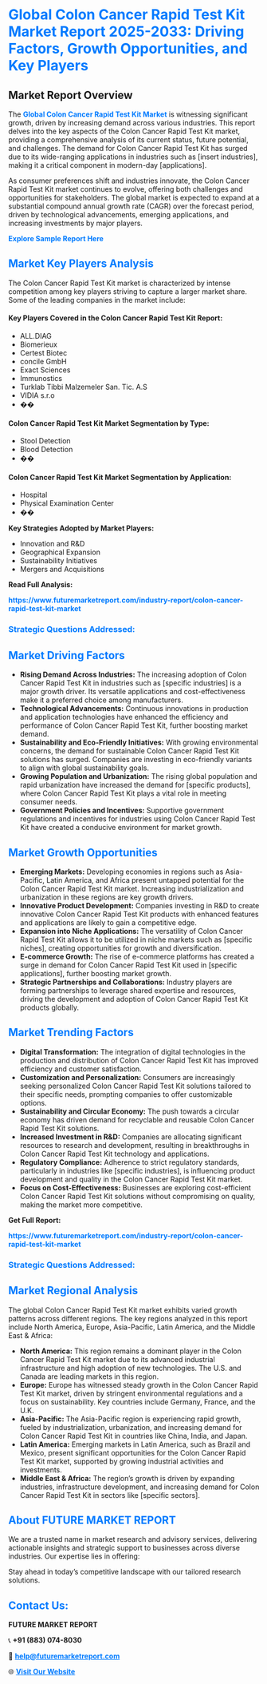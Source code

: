 <h1 style="color: #007BFF;">Global Colon Cancer Rapid Test Kit Market Report 2025-2033: Driving Factors, Growth Opportunities, and Key Players</h1>

<section id="overview">
<h2>Market Report Overview</h2>
<p>The <a href="https://www.futuremarketreport.com/industry-report/colon-cancer-rapid-test-kit-market" style="color: #007BFF; text-decoration: none;"><strong>Global Colon Cancer Rapid Test Kit Market</strong></a> is witnessing significant growth, driven by increasing demand across various industries. This report delves into the key aspects of the Colon Cancer Rapid Test Kit market, providing a comprehensive analysis of its current status, future potential, and challenges. The demand for Colon Cancer Rapid Test Kit has surged due to its wide-ranging applications in industries such as [insert industries], making it a critical component in modern-day [applications].</p>
<p>As consumer preferences shift and industries innovate, the Colon Cancer Rapid Test Kit market continues to evolve, offering both challenges and opportunities for stakeholders. The global market is expected to expand at a substantial compound annual growth rate (CAGR) over the forecast period, driven by technological advancements, emerging applications, and increasing investments by major players.</p>
</section>

<section id="overview">
<p><a href="https://www.futuremarketreport.com/request-sample/reportId=114090" style="color: #007BFF; text-decoration: none;"><strong>Explore Sample Report Here</strong></a></p>
</section>

<section id="key-players">
<h2 style="color: #007BFF;">Market Key Players Analysis</h2>
<p>The Colon Cancer Rapid Test Kit market is characterized by intense competition among key players striving to capture a larger market share. Some of the leading companies in the market include:</p>
<h4>Key Players Covered in the Colon Cancer Rapid Test Kit Report:</h4>
<ul><li>ALL.DIAG</li><li>Biomerieux</li><li>Certest Biotec</li><li>concile GmbH</li><li>Exact Sciences</li><li>Immunostics</li><li>Turklab Tibbi Malzemeler San. Tic. A.S</li><li>VIDIA s.r.o</li><li>��</li></ul>
<h4>Colon Cancer Rapid Test Kit Market Segmentation by Type:</h4>
<ul><li>Stool Detection</li><li>Blood Detection</li><li>��</li></ul>

<h4>Colon Cancer Rapid Test Kit Market Segmentation by Application:</h4>
<ul><li>Hospital</li><li>Physical Examination Center</li><li>��</li></ul>
<p><strong>Key Strategies Adopted by Market Players:</strong></p>
<ul>
<li>Innovation and R&D</li>
<li>Geographical Expansion</li>
<li>Sustainability Initiatives</li>
<li>Mergers and Acquisitions</li>
</ul>
</section>

<section>
<p><strong>Read Full Analysis: </strong></p><a href="https://www.futuremarketreport.com/industry-report/colon-cancer-rapid-test-kit-market" style="color: #007BFF; text-decoration: none;"><strong>https://www.futuremarketreport.com/industry-report/colon-cancer-rapid-test-kit-market</strong></a>
<h3 style="color: #007BFF;">Strategic Questions Addressed:</h3>
</section>

<section id="driving-factors">
<h2 style="color: #007BFF;">Market Driving Factors</h2>
<ul>
<li><strong>Rising Demand Across Industries:</strong> The increasing adoption of Colon Cancer Rapid Test Kit in industries such as [specific industries] is a major growth driver. Its versatile applications and cost-effectiveness make it a preferred choice among manufacturers.</li>
<li><strong>Technological Advancements:</strong> Continuous innovations in production and application technologies have enhanced the efficiency and performance of Colon Cancer Rapid Test Kit, further boosting market demand.</li>
<li><strong>Sustainability and Eco-Friendly Initiatives:</strong> With growing environmental concerns, the demand for sustainable Colon Cancer Rapid Test Kit solutions has surged. Companies are investing in eco-friendly variants to align with global sustainability goals.</li>
<li><strong>Growing Population and Urbanization:</strong> The rising global population and rapid urbanization have increased the demand for [specific products], where Colon Cancer Rapid Test Kit plays a vital role in meeting consumer needs.</li>
<li><strong>Government Policies and Incentives:</strong> Supportive government regulations and incentives for industries using Colon Cancer Rapid Test Kit have created a conducive environment for market growth.</li>
</ul>
</section>

<section id="growth-opportunities">
<h2 style="color: #007BFF;">Market Growth Opportunities</h2>
<ul>
<li><strong>Emerging Markets:</strong> Developing economies in regions such as Asia-Pacific, Latin America, and Africa present untapped potential for the Colon Cancer Rapid Test Kit market. Increasing industrialization and urbanization in these regions are key growth drivers.</li>
<li><strong>Innovative Product Development:</strong> Companies investing in R&D to create innovative Colon Cancer Rapid Test Kit products with enhanced features and applications are likely to gain a competitive edge.</li>
<li><strong>Expansion into Niche Applications:</strong> The versatility of Colon Cancer Rapid Test Kit allows it to be utilized in niche markets such as [specific niches], creating opportunities for growth and diversification.</li>
<li><strong>E-commerce Growth:</strong> The rise of e-commerce platforms has created a surge in demand for Colon Cancer Rapid Test Kit used in [specific applications], further boosting market growth.</li>
<li><strong>Strategic Partnerships and Collaborations:</strong> Industry players are forming partnerships to leverage shared expertise and resources, driving the development and adoption of Colon Cancer Rapid Test Kit products globally.</li>
</ul>
</section>

<section id="trending-factors">
<h2 style="color: #007BFF;">Market Trending Factors</h2>
<ul>
<li><strong>Digital Transformation:</strong> The integration of digital technologies in the production and distribution of Colon Cancer Rapid Test Kit has improved efficiency and customer satisfaction.</li>
<li><strong>Customization and Personalization:</strong> Consumers are increasingly seeking personalized Colon Cancer Rapid Test Kit solutions tailored to their specific needs, prompting companies to offer customizable options.</li>
<li><strong>Sustainability and Circular Economy:</strong> The push towards a circular economy has driven demand for recyclable and reusable Colon Cancer Rapid Test Kit solutions.</li>
<li><strong>Increased Investment in R&D:</strong> Companies are allocating significant resources to research and development, resulting in breakthroughs in Colon Cancer Rapid Test Kit technology and applications.</li>
<li><strong>Regulatory Compliance:</strong> Adherence to strict regulatory standards, particularly in industries like [specific industries], is influencing product development and quality in the Colon Cancer Rapid Test Kit market.</li>
<li><strong>Focus on Cost-Effectiveness:</strong> Businesses are exploring cost-efficient Colon Cancer Rapid Test Kit solutions without compromising on quality, making the market more competitive.</li>
</ul>
</section>

<section>
<p><strong>Get Full Report: </strong></p><a href="https://www.futuremarketreport.com/industry-report/colon-cancer-rapid-test-kit-market" style="color: #007BFF; text-decoration: none;"><strong>https://www.futuremarketreport.com/industry-report/colon-cancer-rapid-test-kit-market</strong></a>
<h3 style="color: #007BFF;">Strategic Questions Addressed:</h3>
</section>


<section id="regional-analysis">
<h2 style="color: #007BFF;">Market Regional Analysis</h2>
<p>The global Colon Cancer Rapid Test Kit market exhibits varied growth patterns across different regions. The key regions analyzed in this report include North America, Europe, Asia-Pacific, Latin America, and the Middle East & Africa:</p>
<ul>
<li><strong>North America:</strong> This region remains a dominant player in the Colon Cancer Rapid Test Kit market due to its advanced industrial infrastructure and high adoption of new technologies. The U.S. and Canada are leading markets in this region.</li>
<li><strong>Europe:</strong> Europe has witnessed steady growth in the Colon Cancer Rapid Test Kit market, driven by stringent environmental regulations and a focus on sustainability. Key countries include Germany, France, and the U.K.</li>
<li><strong>Asia-Pacific:</strong> The Asia-Pacific region is experiencing rapid growth, fueled by industrialization, urbanization, and increasing demand for Colon Cancer Rapid Test Kit in countries like China, India, and Japan.</li>
<li><strong>Latin America:</strong> Emerging markets in Latin America, such as Brazil and Mexico, present significant opportunities for the Colon Cancer Rapid Test Kit market, supported by growing industrial activities and investments.</li>
<li><strong>Middle East & Africa:</strong> The region’s growth is driven by expanding industries, infrastructure development, and increasing demand for Colon Cancer Rapid Test Kit in sectors like [specific sectors].</li>
</ul>
</section>

<footer>
<h2 style="color: #007BFF;">About FUTURE MARKET REPORT</h2>
<p>We are a trusted name in market research and advisory services, delivering actionable insights and strategic support to businesses across diverse industries. Our expertise lies in offering:</p>

<p>Stay ahead in today’s competitive landscape with our tailored research solutions.</p>

<h2 style="color: #007BFF;">Contact Us:</h2>
<p><strong>FUTURE MARKET REPORT</strong></p>
<p>📞 <strong>+91 (883) 074-8030</strong></p>
<p>📧 <strong><a href="mailto:help@futuremarketreport.com" style="color: #007BFF;">help@futuremarketreport.com</a></strong></p>
<p>🌐 <strong><a href="https://www.futuremarketreport.com/" style="color: #007BFF;">Visit Our Website</a></strong></p>
</footer>
